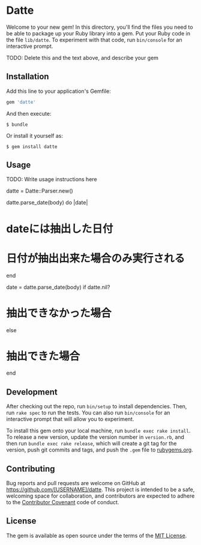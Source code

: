 # Datte

Welcome to your new gem! In this directory, you'll find the files you need to be able to package up your Ruby library into a gem. Put your Ruby code in the file `lib/datte`. To experiment with that code, run `bin/console` for an interactive prompt.

TODO: Delete this and the text above, and describe your gem

## Installation

Add this line to your application's Gemfile:

```ruby
gem 'datte'
```

And then execute:

    $ bundle

Or install it yourself as:

    $ gem install datte

## Usage

TODO: Write usage instructions here




datte = Datte::Parser.new()

datte.parse_date(body) do |date|
  # dateには抽出した日付
  # 日付が抽出出来た場合のみ実行される
end

date = datte.parse_date(body)
if datte.nil?
  # 抽出できなかった場合
else
  # 抽出できた場合
end




## Development

After checking out the repo, run `bin/setup` to install dependencies. Then, run `rake spec` to run the tests. You can also run `bin/console` for an interactive prompt that will allow you to experiment.

To install this gem onto your local machine, run `bundle exec rake install`. To release a new version, update the version number in `version.rb`, and then run `bundle exec rake release`, which will create a git tag for the version, push git commits and tags, and push the `.gem` file to [rubygems.org](https://rubygems.org).

## Contributing

Bug reports and pull requests are welcome on GitHub at https://github.com/[USERNAME]/datte. This project is intended to be a safe, welcoming space for collaboration, and contributors are expected to adhere to the [Contributor Covenant](http://contributor-covenant.org) code of conduct.


## License

The gem is available as open source under the terms of the [MIT License](http://opensource.org/licenses/MIT).
